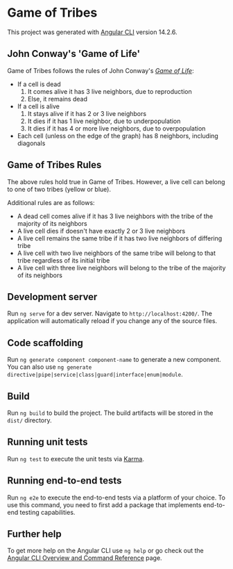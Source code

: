 # Game of Tribes

This project was generated with [Angular CLI](https://github.com/angular/angular-cli) version 14.2.6.

## John Conway's 'Game of Life'

Game of Tribes follows the rules of John Conway's [*Game of Life*](https://en.wikipedia.org/wiki/Conway%27s_Game_of_Life):

* If a cell is dead
    1. It comes alive it has 3 live neighbors, due to reproduction
    1. Else, it remains dead
* If a cell is alive
    1. It stays alive if it has 2 or 3 live neighbors
    1. It dies if it has 1 live neighbor, due to underpopulation
    1. It dies if it has 4 or more live neighbors, due to overpopulation
* Each cell (unless on the edge of the graph) has 8 neighbors, including diagonals

## Game of Tribes Rules

The above rules hold true in Game of Tribes. However, a live cell can belong to one of two tribes (yellow or blue).

Additional rules are as follows:

* A dead cell comes alive if it has 3 live neighbors with the tribe of the majority of its neighbors
* A live cell dies if doesn't have exactly 2 or 3 live neighbors
* A live cell remains the same tribe if it has two live neighbors of differing tribe
* A live cell with two live neighbors of the same tribe will belong to that tribe regardless of its initial tribe
* A live cell with three live neighbors will belong to the tribe of the majority of its neighbors

## Development server

Run `ng serve` for a dev server. Navigate to `http://localhost:4200/`. The application will automatically reload if you change any of the source files.

## Code scaffolding

Run `ng generate component component-name` to generate a new component. You can also use `ng generate directive|pipe|service|class|guard|interface|enum|module`.

## Build

Run `ng build` to build the project. The build artifacts will be stored in the `dist/` directory.

## Running unit tests

Run `ng test` to execute the unit tests via [Karma](https://karma-runner.github.io).

## Running end-to-end tests

Run `ng e2e` to execute the end-to-end tests via a platform of your choice. To use this command, you need to first add a package that implements end-to-end testing capabilities.

## Further help

To get more help on the Angular CLI use `ng help` or go check out the [Angular CLI Overview and Command Reference](https://angular.io/cli) page.
